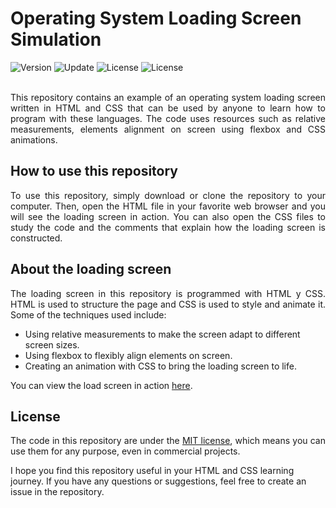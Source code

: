# Operating System Loading Screen Simulation

<div align="left">
  <img src="https://img.shields.io/badge/Release-v1.1.0-4848EC.svg" alt="Version">
	<img src="https://img.shields.io/badge/Update-June%202023-F33F3F.svg" alt="Update">
	<img src="https://img.shields.io/badge/License-MIT%20License-AF26AF.svg" alt="License">
	<img src="https://img.shields.io/badge/Level-Trainee%20License-17B117.svg" alt="License">
</div>
<br />
<p align="justify">
This repository contains an example of an operating system loading screen written in HTML and CSS that can be used by anyone to learn how to program with these languages. The code uses resources such as relative measurements, elements alignment on screen using flexbox and CSS animations.
</p>

## How to use this repository

<p align="justify">
To use this repository, simply download or clone the repository to your computer. Then, open the HTML file in your favorite web browser and you will see the loading screen in action. You can also open the CSS files to study the code and the comments that explain how the loading screen is constructed.
</p>

## About the loading screen

<p align="justify">
The loading screen in this repository is programmed with HTML y CSS. HTML is used to structure the page and CSS is used to style and animate it. Some of the techniques used include:

- Using relative measurements to make the screen adapt to different screen sizes.
- Using flexbox to flexibly align elements on screen.
- Creating an animation with CSS to bring the loading screen to life.

You can view the load screen in action <a href= "https://seyerjo.github.io/operating-system-loading-screen-simulation/">here</a>.
</p>

## License

<p align="justify">
The code in this repository are under the <a href="./LICENSE">MIT license</a>, which means you can use them for any purpose, even in commercial projects.

I hope you find this repository useful in your HTML and CSS learning journey. If you have any questions or suggestions, feel free to create an issue in the repository.
</p>
